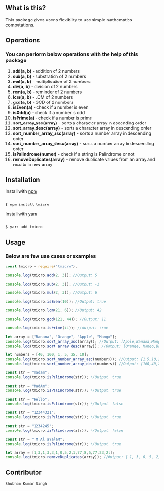 ## What is this?

This package gives user a flexibility to use simple mathematics computations.

## Operations

### You can perform below operations with the help of this package

1. **add(a, b)** - addition of 2 numbers
2. **sub(a, b)** - substration of 2 numbers
3. **mul(a, b)** - multiplication of 2 numbers
4. **div(a, b)** - division of 2 numbers
5. **rem(a, b)** - reminder of 2 numbers
6. **lcm(a, b)** - LCM of 2 numbers
7. **gcd(a, b)** - GCD of 2 numbers
8. **isEven(a)** - check if a number is even
9. **isOdd(a)** - check if a number is odd
10. **isPrime(a)** - check if a number is prime
11. **sort_array_asc(array)** - sorts a character array in ascending order
12. **sort_array_desc(array)** - sorts a character array in descending order
13. **sort_number_array_asc(array)** - sorts a number array in descending order
14. **sort_number_array_desc(array)** - sorts a number array in descending order
15. **isPalindrome(numer)** - check if a string is Palindrome or not
16. **removeDuplicates(array)** - remove duplicate values from an array and results in new array

## Installation

Install with [npm](https://www.npmjs.com/)

```javascript

$ npm install tmicro

```

Install with [yarn](https://yarnpkg.com/)

```javascript

$ yarn add tmicro

```

## Usage

### Below are few use cases or examples

```javascript
const tmicro = require("tmicro");

console.log(tmicro.add(2, 3)); //Output: 5

console.log(tmicro.sub(2, 3)); //Output: -1

console.log(tmicro.mul(2, 3)); //Output: 6

console.log(tmicro.isEven(10)); //Output: true

console.log(tmicro.lcm(21, 6)); //Output: 42

console.log(tmicro.gcd(121, 44)); //Output: 11

console.log(tmicro.isPrime(11)); //Output: true

let array = ["Banana", "Orange", "Apple", "Mango"];
console.log(tmicro.sort_array_asc(array)); //Output: [Apple,Banana,Mango,Orange]
console.log(tmicro.sort_array_desc(array)); //Output: [Orange, Mango,Banana,Apple]

let numbers = [40, 100, 1, 5, 25, 10];
console.log(tmicro.sort_number_array_asc(numbers)); //Output: [1,5,10,25,40,100]
console.log(tmicro.sort_number_array_desc(numbers)) //Output: [100,40,25,10,5,1]

const str = "madam";
console.log(tmicro.isPalindrome(str)); //Output: true

const str = "MadAm";
console.log(tmicro.isPalindrome(str)); //Output: true

const str = "Hello";
console.log(tmicro.isPalindrome(str)); //Output: false

const str = "12344321";
console.log(tmicro.isPalindrome(str)); //Output: true

const str = "1234245";
console.log(tmicro.isPalindrome(str)); //Output: false

const str = " M Al aYalaM";
console.log(tmicro.isPalindrome(str)); //Output: true

let array = [1,3,1,3,3,1,0,5,2,1,77,8,5,77,23,21];
console.log(tmicro.removeDuplicates(array)); //Output: [ 1, 3, 0, 5, 2, 77, 8, 23, 21 ]
```

## Contributor

```javascript
Shubham Kumar Singh
```
